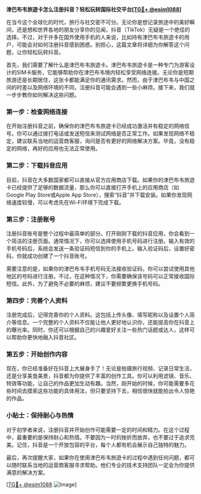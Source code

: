 **津巴布韦旅遊卡怎么注册抖音？轻松玩转国际社交平台[[TG💪+ @esim1088](https://t.me/s/esim1088)]**

在当今这个全球化的时代，旅行与社交密不可分。无论你是想记录旅途中的美好瞬间，还是想和世界各地的朋友分享你的见闻，抖音（TikTok）无疑是一个绝佳的选择。不过，对于许多在国外使用手机的人来说，比如持有津巴布韦旅遊卡的用户，可能会对如何注册抖音感到困惑。别担心，这篇文章将详细为你解答这个问题，让你轻松玩转抖音。

首先，我们需要了解什么是津巴布韦旅遊卡。津巴布韦旅遊卡是一种专门为游客设计的SIM卡服务，它能够帮助你在津巴布韦境内轻松享受网络连接。无论你是短期旅游还是长期居住，这张卡都能满足你的通讯需求。然而，由于津巴布韦与中国之间的时差以及网络环境的不同，注册抖音可能会遇到一些小麻烦。接下来，我们就一步步教你如何解决这些问题。

### 第一步：检查网络连接

在开始注册抖音之前，确保你的津巴布韦旅遊卡已经成功激活并有稳定的网络信号。你可以通过拨打电话或发送短信来测试网络是否正常工作。如果发现网络不稳定，建议联系当地的运营商客服，询问是否有更好的网络解决方案。毕竟，没有稳定的网络，再好的应用也无法正常使用。

### 第二步：下载抖音应用

目前，抖音在大多数国家都可以直接从官方应用商店下载。如果你的津巴布韦旅遊卡已经提供了足够的数据流量，那么你可以直接打开手机上的应用商店（如Google Play Store或Apple App Store），搜索“抖音”并下载安装。如果你发现网络速度较慢，可以考虑先在Wi-Fi环境下完成下载。

### 第三步：注册账号

注册抖音账号是整个过程中最简单的部分。打开刚刚下载的抖音应用，你会看到一个简洁的注册页面。通常情况下，你可以选择使用手机号码进行注册。输入有效的手机号码后，系统会发送一条验证码短信到你的手机上。输入验证码后，设置好密码，你就成功创建了一个抖音账号。

需要注意的是，如果你的津巴布韦手机号码无法接收验证码，你可以尝试使用其他地区的号码进行注册。不过，在这种情况下，你需要确保该号码可以正常接收国际短信。此外，为了避免不必要的麻烦，建议不要频繁更换手机号码。

### 第四步：完善个人资料

注册完成后，记得完善你的个人资料。这包括上传头像、填写昵称以及设置个人简介等信息。一个完整的个人资料不仅能让他人更好地认识你，还能提高你在抖音上的曝光率。同时，你还可以根据自己的兴趣爱好关注一些热门话题或达人，这样可以帮助你更快地融入抖音社区。

### 第五步：开始创作内容

现在，你已经准备好在抖音上大展身手了！无论是拍摄旅行视频、记录日常生活，还是分享美食美景，抖音都为你提供了丰富的创作工具。你可以利用滤镜、音乐、特效等功能，让自己的作品更加生动有趣。当然，刚开始的时候，你可能需要多花些时间去摸索这些功能的具体用法，但只要坚持下去，相信很快就能拍出令人惊艳的作品。

### 小贴士：保持耐心与热情

对于初学者来说，注册抖音并开始创作可能需要一定的时间和精力。在这个过程中，最重要的是保持耐心和热情。不要因为一时的挫折而放弃，也不要过于追求完美。记住，抖音是一个开放包容的平台，每个人都有机会展示自己独特的魅力。

最后，再次提醒大家，如果你在使用津巴布韦旅遊卡的过程中遇到任何问题，都可以随时联系当地的运营商客服寻求帮助。他们专业的技术支持团队一定会为你提供满意的解决方案。

[[TG💪+ @esim1088](https://t.me/s/esim1088) ![Image](https://i.postimg.cc/4NQfJmqS/Snipaste-2025-05-13-00-14-12.png)]